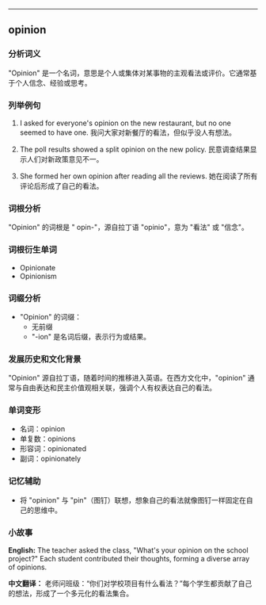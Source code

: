 
---------------
## opinion
### 分析词义
"Opinion" 是一个名词，意思是个人或集体对某事物的主观看法或评价。它通常基于个人信念、经验或思考。

### 列举例句
1. I asked for everyone's opinion on the new restaurant, but no one seemed to have one.
   我问大家对新餐厅的看法，但似乎没人有想法。

2. The poll results showed a split opinion on the new policy.
   民意调查结果显示人们对新政策意见不一。

3. She formed her own opinion after reading all the reviews.
   她在阅读了所有评论后形成了自己的看法。

### 词根分析
"Opinion" 的词根是 " opin-"，源自拉丁语 "opinio"，意为 "看法" 或 "信念"。

### 词根衍生单词
- Opinionate
- Opinionism

### 词缀分析
- "Opinion" 的词缀：
  - 无前缀
  - "-ion" 是名词后缀，表示行为或结果。

### 发展历史和文化背景
"Opinion" 源自拉丁语，随着时间的推移进入英语。在西方文化中，"opinion" 通常与自由表达和民主价值观相关联，强调个人有权表达自己的看法。

### 单词变形
- 名词：opinion
- 单复数：opinions
- 形容词：opinionated
- 副词：opinionately

### 记忆辅助
- 将 "opinion" 与 "pin"（图钉）联想，想象自己的看法就像图钉一样固定在自己的思维中。

### 小故事
**English:**
The teacher asked the class, "What's your opinion on the school project?" Each student contributed their thoughts, forming a diverse array of opinions.

**中文翻译：**
老师问班级：“你们对学校项目有什么看法？”每个学生都贡献了自己的想法，形成了一个多元化的看法集合。

